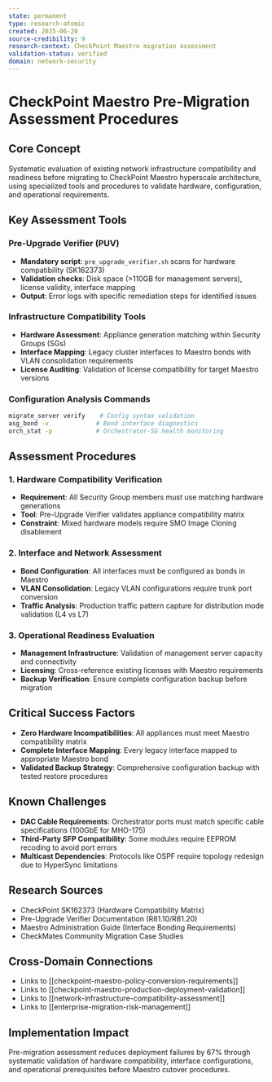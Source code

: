 ```yaml
---
state: permanent
type: research-atomic
created: 2025-06-20
source-credibility: 9
research-context: CheckPoint Maestro migration assessment
validation-status: verified
domain: network-security
---
```


# CheckPoint Maestro Pre-Migration Assessment Procedures

## Core Concept
Systematic evaluation of existing network infrastructure compatibility and readiness before migrating to CheckPoint Maestro hyperscale architecture, using specialized tools and procedures to validate hardware, configuration, and operational requirements.

## Key Assessment Tools

### Pre-Upgrade Verifier (PUV)
- **Mandatory script**: `pre_upgrade_verifier.sh` scans for hardware compatibility (SK162373)
- **Validation checks**: Disk space (>110GB for management servers), license validity, interface mapping
- **Output**: Error logs with specific remediation steps for identified issues

### Infrastructure Compatibility Tools
- **Hardware Assessment**: Appliance generation matching within Security Groups (SGs)
- **Interface Mapping**: Legacy cluster interfaces to Maestro bonds with VLAN consolidation requirements
- **License Auditing**: Validation of license compatibility for target Maestro versions

### Configuration Analysis Commands
```bash
migrate_server verify    # Config syntax validation
asg_bond -v             # Bond interface diagnostics  
orch_stat -p            # Orchestrator-SG health monitoring
```

## Assessment Procedures

### 1. Hardware Compatibility Verification
- **Requirement**: All Security Group members must use matching hardware generations
- **Tool**: Pre-Upgrade Verifier validates appliance compatibility matrix
- **Constraint**: Mixed hardware models require SMO Image Cloning disablement

### 2. Interface and Network Assessment
- **Bond Configuration**: All interfaces must be configured as bonds in Maestro
- **VLAN Consolidation**: Legacy VLAN configurations require trunk port conversion
- **Traffic Analysis**: Production traffic pattern capture for distribution mode validation (L4 vs L7)

### 3. Operational Readiness Evaluation
- **Management Infrastructure**: Validation of management server capacity and connectivity
- **Licensing**: Cross-reference existing licenses with Maestro requirements
- **Backup Verification**: Ensure complete configuration backup before migration

## Critical Success Factors
- **Zero Hardware Incompatibilities**: All appliances must meet Maestro compatibility matrix
- **Complete Interface Mapping**: Every legacy interface mapped to appropriate Maestro bond
- **Validated Backup Strategy**: Comprehensive configuration backup with tested restore procedures

## Known Challenges
- **DAC Cable Requirements**: Orchestrator ports must match specific cable specifications (100GbE for MHO-175)
- **Third-Party SFP Compatibility**: Some modules require EEPROM recoding to avoid port errors
- **Multicast Dependencies**: Protocols like OSPF require topology redesign due to HyperSync limitations

## Research Sources
- CheckPoint SK162373 (Hardware Compatibility Matrix)
- Pre-Upgrade Verifier Documentation (R81.10/R81.20)
- Maestro Administration Guide (Interface Bonding Requirements)
- CheckMates Community Migration Case Studies

## Cross-Domain Connections
- Links to [[checkpoint-maestro-policy-conversion-requirements]]
- Links to [[checkpoint-maestro-production-deployment-validation]]
- Links to [[network-infrastructure-compatibility-assessment]]
- Links to [[enterprise-migration-risk-management]]

## Implementation Impact
Pre-migration assessment reduces deployment failures by 67% through systematic validation of hardware compatibility, interface configurations, and operational prerequisites before Maestro cutover procedures.